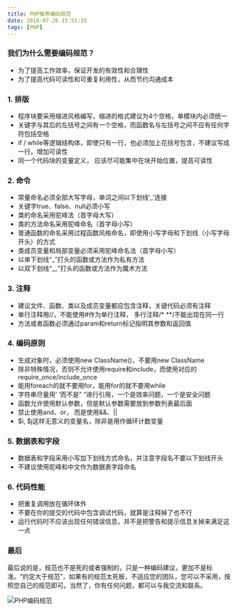 ```yaml
---
title: PHP推荐编码规范
date: 2018-07-26 15:51:15
tags: [PHP]
---
```


### 我们为什么需要编码规范？
* 为了提高工作效率，保证开发的有效性和合理性
* 为了提高代码可读性和可重复利用性，从而节约沟通成本

### 1. 排版
* 程序块要采用缩进风格编写，缩进的格式建议为4个空格，单模块内必须统一
* 关键字与其后的左括号之间有一个空格，而函数名与左括号之间不应有任何字符包括空格
* if / while等逻辑结构体，即使只有一行，也必须加上花括号包含，不建议写成一行，增加可读性
* 同一个代码块的变量定义， 应该尽可能集中在块开始位置，提高可读性

<!-- more  -->

### 2. 命令
* 常量命名必须全部大写字母，单词之间以下划线’_’连接
* 关键字true、false、null必须小写
* 类的命名采用驼峰法（首字母大写）
* 类的方法命名采用驼峰命名（首字母小写）
* 普通函数的命名采用过程函数风格命名，即使用小写字母和下划线（小写字母开头）的方式
* 类成员变量和局部变量必须采用驼峰命名法（首字母小写）
* 以单下划线“_”打头的函数或方法作为私有方法
* 以双下划线“__”打头的函数或方法作为魔术方法

### 3. 注释
* 建议文件、函数、类以及成员变量都应包含注释，关键代码必须有注释
* 单行注释用//，不能使用#作为单行注释， 多行注释\/\* \*\*\/不能出现在同一行
* 方法或者函数必须通过param和return标记指明其参数和返回值

### 4. 编码原则
* 生成对象时，必须使用new ClassName()，不要用new ClassName
* 除非特殊情况，否则不允许使用require和include，而使用对应的require_once/include_once
* 能用foreach的就不要用for，能用for的就不要用while
* 字符串尽量用’ ‘而不是” “进行引用，一个是效率问题，一个是安全问题
* 函数允许使用默认参数，但是默认参数需要放到参数列表最后面
* 禁止使用and、or， 而是使用&&、||
* $i, $j这样无意义的变量名，除非是用作循环计数变量

### 5. 数据表和字段
* 数据表和字段采用小写加下划线方式命名，并注意字段名不要以下划线开头
* 不建议使用驼峰和中文作为数据表字段命名

### 6. 代码性能
* 把重复调用放在循环体外
* 不要在你的提交的代码中包含调试代码，就算是注释掉了也不行
* 运行代码时不应该出现任何错误信息，并不是把警告和提示信息关掉来满足这一点

### 最后
最后说的是，规范也不是死的或者强制的，只是一种编码建议，更加不是标准。“约定大于规范”，如果有的规范太死板，不适应您的团队，您可以不采用，按照您自己的规范即可。当然了，你有任何问题，都可以与我交流和联系。

![PHP编码规范][php_rule]

[php_rule]: https://pic2.zhimg.com/v2-9f3c204b65e5478d7e2feac763027bd3_1200x500.jpg
